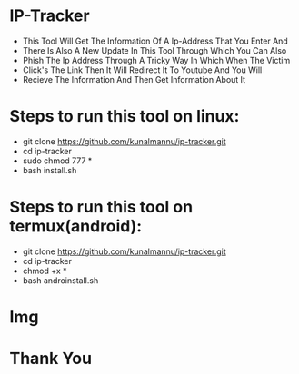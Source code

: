# IP-Tracker
- This Tool Will Get The Information Of A Ip-Address That You Enter And
- There Is Also A New Update In This Tool Through Which You Can Also
- Phish The Ip Address Through A Tricky Way In Which When The Victim
- Click's The Link Then It Will Redirect It To Youtube And You Will
- Recieve The Information And Then Get Information About It
      
# Steps to run this tool on linux:
- git clone https://github.com/kunalmannu/ip-tracker.git
- cd ip-tracker
- sudo chmod 777 *
- bash install.sh

# Steps to run this tool on termux(android):
- git clone https://github.com/kunalmannu/ip-tracker.git
- cd ip-tracker
- chmod +x *
- bash androinstall.sh

# Img



# Thank You
